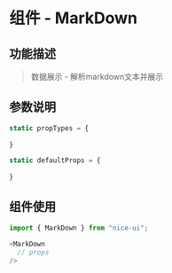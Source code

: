# 组件 - MarkDown

## 功能描述

> 数据展示 - 解析markdown文本并展示

## 参数说明

```javascript
static propTypes = {
  
}

static defaultProps = {
  
}
```

## 组件使用

```javascript
import { MarkDown } from "nice-ui";

<MarkDown
  // props
/>
```